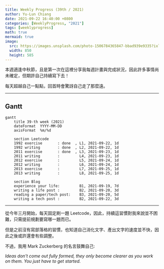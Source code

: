 ```yaml
---
title: Weekly Progress (39th / 2021)
author: Yu-Lun Chiang
date: 2021-09-22 16:40:00 +0800
categories: [WeeklyProgress, "2021"]
tags: [weeklyprogress]
math: true
mermaid: true
image:
  src: https://images.unsplash.com/photo-1506784365847-bbad939e9335?ixlib=rb-1.2.1&q=85&fm=jpg&crop=entropy&cs=srgb&w=4800
  width: 850
  height: 585
---
```



本週適逢中秋節，且是第一次在這裡分享我每週計畫與完成狀況，因此許多事情尚未確定，但期許自己持續寫下去！

每天超越自己一點點，回首時會驚訝自己走了那麼遠。

---
## Gantt

```mermaid
gantt
    title 39-th week (2021)
    dateFormat  YYYY-MM-DD
    axisFormat  %m/%d

    section Leetcode
    1992 exercise       : done  , L1, 2021-09-22, 1d
    1992 writing        : done  , L2, 2021-09-22, 1d
    2011 exercise       : done  , L3, 2021-09-23, 1d
    2011 writing        :         L4, 2021-09-23, 1d
    2012 exercise       :         L5, 2021-09-24, 1d
    2012 writing        :         L6, 2021-09-24, 1d
    2013 exercise       :         L7, 2021-09-25, 1d
    2013 writing        :         L8, 2021-09-25, 1d

    section Blog
    experience your life:         B1, 2021-09-19, 7d
    writing a life post :         B2, 2021-09-20, 3d
    reading a paper/tech post:    B3, 2021-09-20, 5d
    writing a tech post :         B2, 2021-09-22, 3d
```

---
從今年三月開始，每天固定刷一題 Leetcode，因此，持續這習慣對我來說並不困難，只需提前規劃要寫哪一題而已。

但是之前沒有寫部落格的習慣，也知道自己消化文字、產出文字的速度並不快，因此之後或許還會有些調整。

不過，我用 Mark Zuckerberg 的名言鼓舞自己:

<cite> Ideas don't come out fully formed, they only become clearer as you work on them. You just have to get started.</cite>
